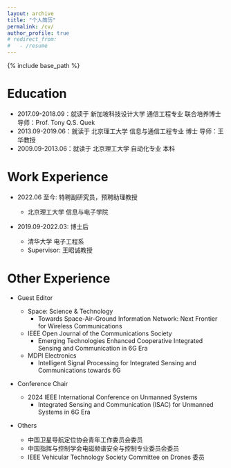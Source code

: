 ```yaml
---
layout: archive
title: "个人简历"
permalink: /cv/
author_profile: true
# redirect_from:
#   - /resume
---
```


{% include base_path %}

Education
======
* 2017.09-2018.09：就读于 新加坡科技设计大学 通信工程专业 联合培养博士 导师：Prof. Tony Q.S. Quek
* 2013.09-2019.06：就读于 北京理工大学 信息与通信工程专业 博士 导师：王华教授
* 2009.09-2013.06：就读于 北京理工大学 自动化专业 本科

Work Experience
======
* 2022.06 至今: 特聘副研究员，预聘助理教授
  * 北京理工大学 信息与电子学院

* 2019.09-2022.03: 博士后
  * 清华大学 电子工程系
  * Supervisor: 王昭诚教授


Other Experience
======
* Guest Editor
  * Space: Science & Technology 
    * Towards Space-Air-Ground Information Network: Next Frontier for Wireless Communications
  * IEEE Open Journal of the Communications Society 
    * Emerging Technologies Enhanced Cooperative Integrated Sensing and Communication in 6G Era
  * MDPI Electronics
    * Intelligent Signal Processing for Integrated Sensing and Communications towards 6G

* Conference Chair
  * 2024 IEEE International Conference on Unmanned Systems 
    * Integrated Sensing and Communication (ISAC) for Unmanned Systems in 6G Era

* Others
  * 中国卫星导航定位协会青年工作委员会委员
  * 中国指挥与控制学会电磁频谱安全与控制专业委员会委员
  * IEEE Vehicular Technology Society Committee on Drones 委员  


